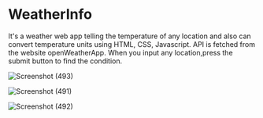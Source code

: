 # WeatherInfo
It's a weather web app telling the temperature of any location and also can convert temperature units using HTML, CSS, Javascript.
API is fetched from the website openWeatherApp.
When you input any location,press the submit button to find the condition.

![Screenshot (493)](https://user-images.githubusercontent.com/60813530/135854182-901c400b-9892-476e-be03-25697dadeeab.png)

![Screenshot (491)](https://user-images.githubusercontent.com/60813530/135853222-127edbbe-384f-400e-9320-9cca9a7f09e4.png)

![Screenshot (492)](https://user-images.githubusercontent.com/60813530/135853237-0673b7d2-a644-4704-9d54-e5932a967eaa.png)
